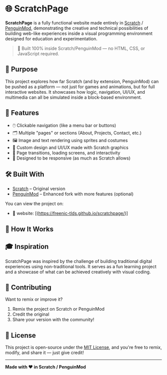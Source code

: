 # 🌐 ScratchPage

**ScratchPage** is a fully functional website made entirely in [Scratch](https://scratch.mit.edu) / [PenguinMod](https://penguinmod.com), demonstrating the creative and technical possibilities of building web-like experiences inside a visual programming environment designed for education and experimentation.

> 🚧 Built 100% inside Scratch/PenguinMod — no HTML, CSS, or JavaScript required.

## 🎯 Purpose

This project explores how far Scratch (and by extension, PenguinMod) can be pushed as a platform — not just for games and animations, but for full interactive websites. It showcases how logic, navigation, UI/UX, and multimedia can all be simulated inside a block-based environment.

## 🧠 Features

- 🖱️ Clickable navigation (like a menu bar or buttons)
- 🗂️ Multiple "pages" or sections (About, Projects, Contact, etc.)
- 🖼️ Image and text rendering using sprites and costumes
- 🎨 Custom design and UI/UX made with Scratch graphics
- 🔄 Page transitions, loading screens, and interactivity
- 📱 Designed to be responsive (as much as Scratch allows)

## 🛠️ Built With

- [Scratch](https://scratch.mit.edu) – Original version
- [PenguinMod](https://penguinmod.com) – Enhanced fork with more features (optional)

You can view the project on:

- 🧩 website: [(https://freenic-tlds.github.io/scratchpage/)]

## 🚀 How It Works


## 🎓 Inspiration

ScratchPage was inspired by the challenge of building traditional digital experiences using non-traditional tools. It serves as a fun learning project and a showcase of what can be achieved creatively with visual coding.

## 🤝 Contributing

Want to remix or improve it?

1. Remix the project on Scratch or PenguinMod
2. Credit the original
3. Share your version with the community!

## 📄 License

This project is open-source under the [MIT License](LICENSE), and you're free to remix, modify, and share it — just give credit!

---

**Made with ❤️ in Scratch / PenguinMod**
